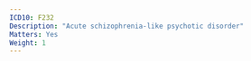 ```yaml
---
ICD10: F232
Description: "Acute schizophrenia-like psychotic disorder"
Matters: Yes
Weight: 1
---
```

